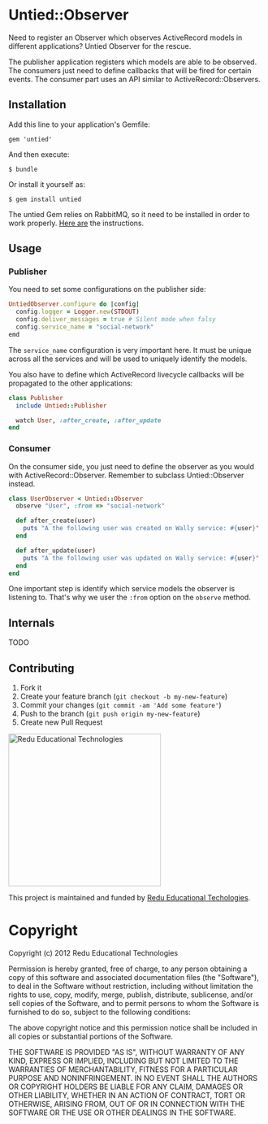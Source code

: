 # Untied::Observer

Need to register an Observer which observes ActiveRecord models in different applications? Untied Observer for the rescue.

The publisher application registers which models are able to be observed. The consumers just need to define callbacks that will be fired for certain events. The consumer part uses an API similar to ActiveRecord::Observers.

## Installation

Add this line to your application's Gemfile:

    gem 'untied'

And then execute:

    $ bundle

Or install it yourself as:

    $ gem install untied

The untied Gem relies on RabbitMQ, so it need to be installed in order to work properly. [Here are](http://www.rabbitmq.com/download.html) the instructions.

## Usage

### Publisher

You need to set some configurations on the publisher side:

```ruby
UntiedObserver.configure do |config|
  config.logger = Logger.new(STDOUT)
  config.deliver_messages = true # Silent mode when falsy
  config.service_name = "social-network"
emd
```

The ``service_name`` configuration is very important here. It must be unique across all the services and will be used to uniquely identify the models.

You also have to define which ActiveRecord livecycle callbacks will be propagated to the other applications:

```ruby
class Publisher
  include Untied::Publisher

  watch User, :after_create, :after_update
end
```

### Consumer

On the consumer side, you just need to define the observer as you would with ActiveRecord::Observer. Remember to subclass Untied::Observer instead.

```ruby
class UserObserver < Untied::Observer
  observe "User", :from => "social-network"

  def after_create(user)
    puts "A the following user was created on Wally service: #{user}"
  end

  def after_update(user)
    puts "A the following user was updated on Wally service: #{user}"
  end
end
```

One important step is identify which service models the observer is listening to. That's why we user the ``:from`` option on the ``observe`` method.


## Internals

TODO

## Contributing

1. Fork it
2. Create your feature branch (`git checkout -b my-new-feature`)
3. Commit your changes (`git commit -am 'Add some feature'`)
4. Push to the branch (`git push origin my-new-feature`)
5. Create new Pull Request


<img src="https://github.com/downloads/redu/redupy/redutech-marca.png" alt="Redu Educational Technologies" width="300">

This project is maintained and funded by [Redu Educational Techologies](http://tech.redu.com.br).

# Copyright

Copyright (c) 2012 Redu Educational Technologies

Permission is hereby granted, free of charge, to any person obtaining a copy of this software and associated documentation files (the "Software"), to deal in the Software without restriction, including without limitation the rights to use, copy, modify, merge, publish, distribute, sublicense, and/or sell copies of the Software, and to permit persons to whom the Software is furnished to do so, subject to the following conditions:

The above copyright notice and this permission notice shall be included in all copies or substantial portions of the Software.

THE SOFTWARE IS PROVIDED "AS IS", WITHOUT WARRANTY OF ANY KIND, EXPRESS OR IMPLIED, INCLUDING BUT NOT LIMITED TO THE WARRANTIES OF MERCHANTABILITY, FITNESS FOR A PARTICULAR PURPOSE AND NONINFRINGEMENT. IN NO EVENT SHALL THE AUTHORS OR COPYRIGHT HOLDERS BE LIABLE FOR ANY CLAIM, DAMAGES OR OTHER LIABILITY, WHETHER IN AN ACTION OF CONTRACT, TORT OR OTHERWISE, ARISING FROM, OUT OF OR IN CONNECTION WITH THE SOFTWARE OR THE USE OR OTHER DEALINGS IN THE SOFTWARE.
